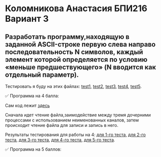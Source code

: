 # Коломникова Анастасия БПИ216 Вариант 3
## Разработать программу,находящую в заданной ASCII-строке первую слева направо последовательность N символов, каждый элемент которой определяется по условию «меньше предшествующего» (N вводится как отдельный параметр).

Тестировать я буду на этих файлах:
[test1](https://github.com/PostRed/OS_IHW1/blob/main/test1.txt), [test2](https://github.com/PostRed/OS_IHW1/blob/main/test2.txt), [test3](https://github.com/PostRed/OS_IHW1/blob/main/test3.txt), [test4](https://github.com/PostRed/OS_IHW1/blob/main/test4.txt), [test5](https://github.com/PostRed/OS_IHW1/blob/main/test5.txt).

:white_check_mark:  Программа на 4 балла:

Сам код лежит [здесь](https://github.com/PostRed/OS_IHW1/blob/main/first.c)

Сначала идет чтение файла,заимодействие между тремя дочерними процессами с использованием неименованных каналов, затем происходит чтение файла для записи и запись в него.

Результаты тестирования для работы на 4: [для 1-го теста](https://github.com/PostRed/OS_IHW1/blob/main/out1.txt), [для 2-го теста](https://github.com/PostRed/OS_IHW1/blob/main/out2.txt), [для 3-го теста](https://github.com/PostRed/OS_IHW1/blob/main/out3.txt), [для 4-го теста](https://github.com/PostRed/OS_IHW1/blob/main/out4.txt), [для 5-го теста](https://github.com/PostRed/OS_IHW1/blob/main/out5.txt).

:white_check_mark:  Программа на 5 баллов:
